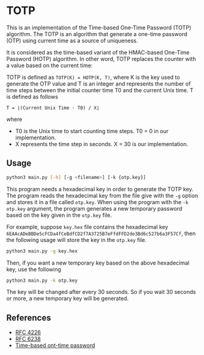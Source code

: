 # TOTP

This is an implementation of the Time-based One-Time Password (TOTP) algorithm. The TOTP is an algorithm that generate a one-time password (OTP) using current time as a source of uniqueness.

It is considered as the time-based variant of the HMAC-based One-Time Password (HOTP) algorithm. In other word, TOTP replaces the counter with a value based on the current time:

TOTP is defined as `TOTP(K) = HOTP(K, T)`, where K is the key used to generate the OTP value and T is an integer and represents the number of time steps between the initial counter time T0 and the current Unix time. T is defined as follows

```
T = ⌊(Current Unix Time - T0) / X⌋
```

where
* T0 is the Unix time to start counting time steps. T0 = 0 in our implementation.
* X represents the time step in seconds. X = 30 is our implementation.


## Usage

```bash
python3 main.py [-h] [-g <filename>] [-k {otp.key}]
```

This program needs a hexadecimal key in order to generate the TOTP key. The program reads the hexadecimal key from the file give with the `-g` option and stores it in a file called `otp.key`. When using the program with the `-k otp.key` argument, the program generates a new temporary password based on the key given in the `otp.key` file.

For example, suppose `key.hex` file contains the hexadecimal key `6EAAcADeBBDe5cFCDa4fCeBdfCD2f7A3725B7eFfdFFD2de3Bd6c527b6a3F57Cf`, then the following usage will store the key in the `otp.key` file.

```bash
python3 main.py -g key.hex
```

Then, if you want a new temporary key based on the above hexadecimal key, use the following

```bash
python3 main.py -k otp.key
```

The key will be changed after every 30 seconds. So if you wait 30 seconds or more, a new temporary key will be generated.


## References

* [RFC 4226](https://datatracker.ietf.org/doc/html/rfc4226)
* [RFC 6238](https://datatracker.ietf.org/doc/html/rfc6238)
* [Time-based ont-time password](https://en.wikipedia.org/wiki/Time-based_one-time_password)
